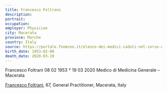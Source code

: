 ```yaml
---
title: Francesco Foltrani
description: 
portrait: 
occupation: 
employer: Physician
city: Macerata
province: Marche
country: Italy 
source: https://portale.fnomceo.it/elenco-dei-medici-caduti-nel-corso-dellepidemia-di-covid-19/
birth_date: 1953-02-08
death_date: 2020-03-19
---
```


Francesco Foltrani 08 02 1953 † 19 03 2020
Medico di Medicina Generale  – Macerata

<a href="https://portale.fnomceo.it/comunicazione-del-presidente-omceo-macerata-per-la-scomparsa-del-collega-francesco-foltrani/">Francesco Foltrani</a>, 67, General Practitioner, Macerata, Italy
